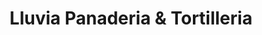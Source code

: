 ---
title: "Lluvia Panaderia & Tortilleria"
url: /kansas-city/lluvia-panaderia-and-tortilleria/
shop: bakery
---